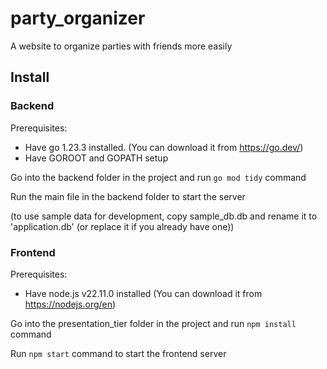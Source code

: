 # party_organizer
A website to organize parties with friends more easily

## Install

### Backend
Prerequisites:
- Have go 1.23.3 installed. (You can download it from https://go.dev/)
- Have GOROOT and GOPATH setup

Go into the backend folder in the project and run `go mod tidy` command

Run the main file in the backend folder to start the server

(to use sample data for development, copy sample_db.db and rename it to 'application.db' (or replace it if you already have one))

### Frontend
Prerequisites:
- Have node.js v22.11.0 installed (You can download it from https://nodejs.org/en)

Go into the presentation_tier folder in the project and run `npm install` command

Run `npm start` command to start the frontend server